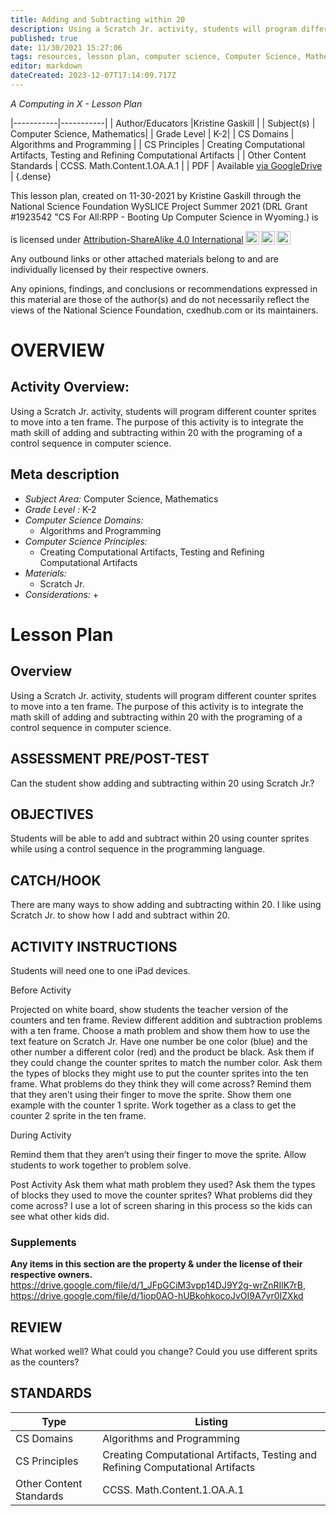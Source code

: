 ```yaml
---
title: Adding and Subtracting within 20
description: Using a Scratch Jr. activity, students will program different counter sprites to move into a ten frame. The purpose of this activity is to integrate the math skill of adding and subtracting within 20 with the programing of a control sequence in computer science.
published: true
date: 11/30/2021 15:27:06
tags: resources, lesson plan, computer science, Computer Science, Mathematics 
editor: markdown
dateCreated: 2023-12-07T17:14:09.717Z
---
```

*A Computing in X - Lesson Plan*

|-----------|-----------|
| Author/Educators |Kristine Gaskill |
| Subject(s) | Computer Science, Mathematics|
| Grade Level | K-2|
| CS Domains | Algorithms and Programming |
| CS Principles | Creating Computational Artifacts, Testing and Refining Computational Artifacts |
| Other Content Standards | CCSS. Math.Content.1.OA.A.1 | 
| PDF | Available [via GoogleDrive](https://drive.google.com/open?id=14NF3VGOB8xtZiCL3WK-TDh1Cu-b-KxGj) |
{.dense}






This lesson plan, created on 11-30-2021 by Kristine Gaskill through the National Science Foundation WySLICE Project Summer 2021 (DRL Grant #1923542 "CS For All:RPP - Booting Up Computer Science in Wyoming.) is  <p xmlns:cc="http://creativecommons.org/ns#" >  is licensed under <a href="http://creativecommons.org/licenses/by-sa/4.0/?ref=chooser-v1" target="_blank" rel="license noopener noreferrer" style="display:inline-block;">Attribution-ShareAlike 4.0 International<img style="height:22px!important;margin-left:3px;vertical-align:text-bottom;" src="https://mirrors.creativecommons.org/presskit/icons/cc.svg?ref=chooser-v1"><img style="height:22px!important;margin-left:3px;vertical-align:text-bottom;" src="https://mirrors.creativecommons.org/presskit/icons/by.svg?ref=chooser-v1"><img style="height:22px!important;margin-left:3px;vertical-align:text-bottom;" src="https://mirrors.creativecommons.org/presskit/icons/sa.svg?ref=chooser-v1"></a></p>


Any outbound links or other attached materials belong to and are individually licensed by their respective owners. 


Any opinions, findings, and conclusions or recommendations expressed in this material are those of the author(s) and do not necessarily reflect the views of the National Science Foundation, cxedhub.com or its maintainers.


# OVERVIEW
## Activity Overview:  
Using a Scratch Jr. activity, students will program different counter sprites to move into a ten frame. The purpose of this activity is to integrate the math skill of adding and subtracting within 20 with the programing of a control sequence in computer science.
## Meta description
+ *Subject Area:* Computer Science, Mathematics 
+ *Grade Level :* K-2 
+ *Computer Science Domains:*
   + Algorithms and Programming
+ *Computer Science Principles:*
   + Creating Computational Artifacts, Testing and Refining Computational Artifacts
+ *Materials:* 
   + Scratch Jr.
+ *Considerations:*
   + 


# Lesson Plan
## Overview
Using a Scratch Jr. activity, students will program different counter sprites to move into a ten frame. The purpose of this activity is to integrate the math skill of adding and subtracting within 20 with the programing of a control sequence in computer science.
## ASSESSMENT PRE/POST-TEST
Can the student show adding and subtracting within 20 using Scratch Jr.?
## OBJECTIVES
Students will be able to add and subtract within 20 using counter sprites while using a control sequence in the programming language.


## CATCH/HOOK
There are many ways to show adding and subtracting within 20. I like using Scratch Jr. to show how I add and subtract within 20.


## ACTIVITY INSTRUCTIONS
Students will need one to one iPad devices.


Before Activity


Projected on white board, show students the teacher version of the counters and ten frame. 
Review different addition and subtraction problems with a ten frame.
Choose a math problem and show them how to use the text feature on Scratch Jr. Have one number be one color (blue) and the other number a different color (red) and the product be black. Ask them if they could change the counter sprites to match the number color. Ask them the types of blocks they might use to put the counter sprites into the ten frame.
What problems do they think they will come across? 
Remind them that they aren’t using their finger to move the sprite.
Show them one example with the counter 1 sprite. Work together as a class to get the counter 2 sprite in the ten frame. 


During Activity


Remind them that they aren’t using their finger to move the sprite.
Allow students to work together to problem solve.


Post Activity
Ask them what math problem they used?
Ask them the types of blocks they used to move the counter sprites?
What problems did they  come across? 
I use a lot of screen sharing in this process so the kids can see what other kids did.


### Supplements
**Any items in this section are the property & under the license of their respective owners.**
https://drive.google.com/file/d/1_JFpGCiM3vpp14DJ9Y2g-wrZnRIlK7rB, https://drive.google.com/file/d/1iop0AO-hUBkohkocoJvOI9A7vr0IZXkd




## REVIEW
What worked well? What could you change? Could you use different sprits as the counters?
## STANDARDS        
| Type | Listing | 
|-----------|-----------|
| CS Domains  | Algorithms and Programming|
| CS Principles   | Creating Computational Artifacts, Testing and Refining Computational Artifacts|
| Other Content Standards | CCSS. Math.Content.1.OA.A.1  |